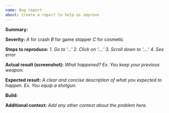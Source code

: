 ```yaml
---
name: Bug report
about: Create a report to help us improve
---
```

**Summary:** 

**Severity:**
*A* for crash
*B* for game stopper
*C* for cosmetic

**Steps to reproduce:**
_1. Go to '...'_
_2. Click on '....'_
_3. Scroll down to '....'_
_4. See error_

**Actual result (screenshot):**
_What happened? Ex. You keep your previous weapon._

**Expected result:**
_A clear and concise description of what you expected to happen. Ex. You equip a shotgun._

**Build:**

**Additional context:**
_Add any other context about the problem here._
